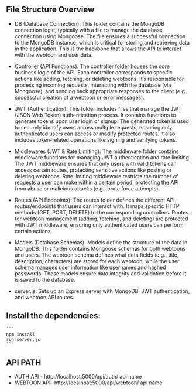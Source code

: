 ## File Structure Overview
- DB (Database Connection):
This folder contains the MongoDB connection logic, typically with a file to manage the database connection using Mongoose. The file ensures a successful connection to the MongoDB instance, which is critical for storing and retrieving data in the application. This is the backbone that allows the API to interact with the webtoon and user data.

- Controller (API Functions):
The controller folder houses the core business logic of the API. Each controller corresponds to specific actions like adding, fetching, or deleting webtoons. It’s responsible for processing incoming requests, interacting with the database (via Mongoose), and sending back appropriate responses to the client (e.g., successful creation of a webtoon or error messages).

- JWT (Authentication):
This folder includes files that manage the JWT (JSON Web Token) authentication process. It contains functions to generate tokens upon user login or signup. The generated token is used to securely identify users across multiple requests, ensuring only authenticated users can access or modify protected routes. It also includes token-related operations like signing and verifying tokens.

- Middlewares (JWT & Rate Limiting):
The middleware folder contains middleware functions for managing JWT authentication and rate limiting. The JWT middleware ensures that only users with valid tokens can access certain routes, protecting sensitive actions like posting or deleting webtoons. Rate limiting middleware restricts the number of requests a user can make within a certain period, protecting the API from abuse or malicious attacks (e.g., brute force attempts).

- Routes (API Endpoints):
The routes folder defines the different API routes/endpoints that users can interact with. It maps specific HTTP methods (GET, POST, DELETE) to the corresponding controllers. Routes for webtoon management (adding, fetching, and deleting) are protected with JWT middleware, ensuring only authenticated users can perform certain actions.

- Models (Database Schemas):
Models define the structure of the data in MongoDB. This folder contains Mongoose schemas for both webtoons and users. The webtoon schema defines what data fields (e.g., title, description, characters) are stored for each webtoon, while the user schema manages user information like usernames and hashed passwords. These models ensure data integrity and validation before it is saved to the database.

- server.js:
Sets up an Express server with MongoDB, JWT authentication, and webtoon API routes.

 ## Install the dependencies:
    ```
    npm install
    run server.js 
    ```

## API PATH
- AUTH API -
http://localhost:5000/api/auth/ api name 
- WEBTOON API-
http://localhost:5000/api/webtoon/ api name 



